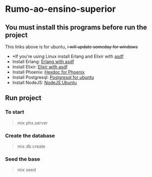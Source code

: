 
# Rumo-ao-ensino-superior

## You must install this programs before run the project

This links above is for ubuntu, ~~i will update someday for windows~~
*  *If you're using Linux install Erlang and Elixir with [asdf](https://github.com/asdf-vm/asdf)
* Install Erlang: [Erlang with asdf](https://github.com/asdf-vm/asdf-erlang)
* Install Elixir: [Elixir with asdf](https://github.com/asdf-vm/asdf-erlang)
* Install Phoenix: [Hexdoc for Phoenix](https://hexdocs.pm/phoenix/installation.html)
* Install Postgresql: [Postgresql for ubuntu](https://www.postgresql.org/download/linux/ubuntu/)
* Install NodeJS: [NodeJS Ubuntu](https://nodejs.org/en/download/package-manager/)

## Run project

### To start
> mix phx.server

### Create the database
> mix db.create

### Seed the base
> mix seed
